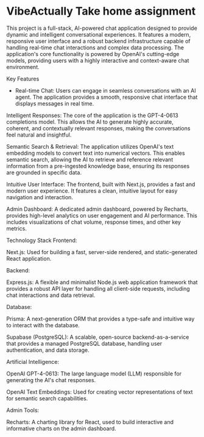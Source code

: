 <h1>VibeActually Take home assignment</h1>

This project is a full-stack, AI-powered chat application designed to provide dynamic and intelligent conversational experiences. It features a modern, responsive user interface and a robust backend infrastructure capable of handling real-time chat interactions and complex data processing. The application's core functionality is powered by OpenAI's cutting-edge models, providing users with a highly interactive and context-aware chat environment.

Key Features
<ul>
  <li>Real-time Chat: Users can engage in seamless conversations with an AI agent. The application provides a smooth, responsive chat interface that displays messages in real time.</li>
</ul>

Intelligent Responses: The core of the application is the GPT-4-0613 completions model. This allows the AI to generate highly accurate, coherent, and contextually relevant responses, making the conversations feel natural and insightful.

Semantic Search & Retrieval: The application utilizes OpenAI's text embedding models to convert text into numerical vectors. This enables semantic search, allowing the AI to retrieve and reference relevant information from a pre-ingested knowledge base, ensuring its responses are grounded in specific data.

Intuitive User Interface: The frontend, built with Next.js, provides a fast and modern user experience. It features a clean, intuitive layout for easy navigation and interaction.

Admin Dashboard: A dedicated admin dashboard, powered by Recharts, provides high-level analytics on user engagement and AI performance. This includes visualizations of chat volume, response times, and other key metrics.

Technology Stack
Frontend:

Next.js: Used for building a fast, server-side rendered, and static-generated React application.

Backend:

Express.js: A flexible and minimalist Node.js web application framework that provides a robust API layer for handling all client-side requests, including chat interactions and data retrieval.

Database:

Prisma: A next-generation ORM that provides a type-safe and intuitive way to interact with the database.

Supabase (PostgreSQL): A scalable, open-source backend-as-a-service that provides a managed PostgreSQL database, handling user authentication, and data storage.

Artificial Intelligence:

OpenAI GPT-4-0613: The large language model (LLM) responsible for generating the AI's chat responses.

OpenAI Text Embeddings: Used for creating vector representations of text for semantic search capabilities.

Admin Tools:

Recharts: A charting library for React, used to build interactive and informative charts on the admin dashboard.

